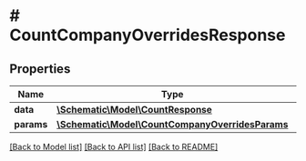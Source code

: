 # # CountCompanyOverridesResponse

## Properties

Name | Type | Description | Notes
------------ | ------------- | ------------- | -------------
**data** | [**\Schematic\Model\CountResponse**](CountResponse.md) |  |
**params** | [**\Schematic\Model\CountCompanyOverridesParams**](CountCompanyOverridesParams.md) |  |

[[Back to Model list]](../../README.md#models) [[Back to API list]](../../README.md#endpoints) [[Back to README]](../../README.md)
